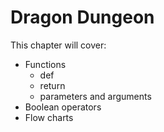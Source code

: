 # Dragon Dungeon
This chapter will cover:
* Functions
    * def
    * return 
    * parameters and arguments
* Boolean operators
* Flow charts
